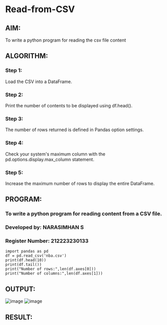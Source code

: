 # Read-from-CSV

## AIM:
To write a python program for reading the csv file content

## ALGORITHM:
### Step 1:
Load the CSV into a DataFrame.
### Step 2:
Print the number of contents to be displayed using df.head().
### Step 3:
The number of rows returned is defined in Pandas option settings.
### Step 4:
Check your system's maximum column with the pd.options.display.max_column statement.
### Step 5:
Increase the maximum number of rows to display the entire DataFrame.

## PROGRAM:
### To write a python program for reading content from a CSV file.
### Developed by: NARASIMHAN S
### Register Number: 212223230133
```
import pandas as pd
df = pd.read_csv('nba.csv')
print(df.head(10))
print(df.tail())
print("Number of rows:",len(df.axes[0]))
print("Number of columns:",len(df.axes[1]))
```
## OUTPUT:
![image](https://github.com/Narasimhan05/Read-from-CSV/assets/132819871/c72d8a34-16f3-40c4-a1a6-6d15fd5e2890)
![image](https://github.com/Narasimhan05/Read-from-CSV/assets/132819871/b09630e9-9a91-4ff6-bbf8-cc7be2c27ffc)

## RESULT:
